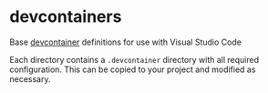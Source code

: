 # devcontainers

Base [devcontainer](https://code.visualstudio.com/docs/remote/containers) definitions for use with Visual Studio Code

Each directory contains a `.devcontainer` directory with all required configuration. This can be copied to your project
and modified as necessary.

